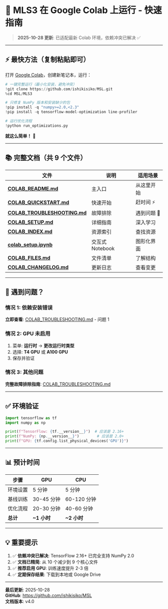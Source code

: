 # 🚀 MLS3 在 Google Colab 上运行 - 快速指南

> **2025-10-28 更新**: 已适配最新 Colab 环境，依赖冲突已解决 ✅

---

## ⚡ 最快方法（复制粘贴即可）

打开 [Google Colab](https://colab.research.google.com)，创建新笔记本，运行：

```python
# 一键完整运行（最小化安装，避免冲突）
!git clone https://github.com/ishikisiko/MSL.git
%cd MSL/MLS3

# 只修复 NumPy 版本和安装缺少的包
!pip install -q "numpy>=2.0,<2.3"
!pip install -q tensorflow-model-optimization line-profiler

# 运行优化流程
!python run_optimizations.py
```

**就这么简单！** 🎉

---

## 📚 完整文档（共 9 个文件）

| 文件 | 说明 | 适用场景 |
|------|------|---------|
| **[COLAB_README.md](COLAB_README.md)** | 主入口 | 从这里开始 |
| **[COLAB_QUICKSTART.md](COLAB_QUICKSTART.md)** | 快速开始 | 赶时间 ⚡ |
| **[COLAB_TROUBLESHOOTING.md](COLAB_TROUBLESHOOTING.md)** | 故障排除 | 遇到问题 🔧 |
| **[COLAB_SETUP.md](COLAB_SETUP.md)** | 详细指南 | 深入学习 |
| **[COLAB_INDEX.md](COLAB_INDEX.md)** | 资源索引 | 查找资源 |
| **[colab_setup.ipynb](colab_setup.ipynb)** | 交互式 Notebook | 图形化界面 |
| **[COLAB_FILES.md](COLAB_FILES.md)** | 文件清单 | 了解结构 |
| **[COLAB_CHANGELOG.md](COLAB_CHANGELOG.md)** | 更新日志 | 查看变更 |

---

## 🔧 遇到问题？

### 情况 1: 依赖安装错误
**立即查看**: [COLAB_TROUBLESHOOTING.md](COLAB_TROUBLESHOOTING.md) - 问题 1

### 情况 2: GPU 未启用
1. 菜单: **运行时** → **更改运行时类型**
2. 选择: **T4 GPU** 或 **A100 GPU**
3. 保存并验证

### 情况 3: 其他问题
**完整故障排除指南**: [COLAB_TROUBLESHOOTING.md](COLAB_TROUBLESHOOTING.md)

---

## ✅ 环境验证

```python
import tensorflow as tf
import numpy as np

print(f"TensorFlow: {tf.__version__}")  # 应该是 2.16+
print(f"NumPy: {np.__version__}")        # 应该是 2.0+
print(f"GPU: {tf.config.list_physical_devices('GPU')}")
```

---

## 📊 预计时间

| 步骤 | GPU | CPU |
|------|-----|-----|
| 环境设置 | 5 分钟 | 5 分钟 |
| 基线训练 | 30-45 分钟 | 60-120 分钟 |
| 优化流程 | 20-30 分钟 | 40-60 分钟 |
| **总计** | **~1 小时** | **~2 小时** |

---

## 💡 重要提示

1. ✅ **依赖冲突已解决**: TensorFlow 2.16+ 已完全支持 NumPy 2.0
2. ✅ **文档已精简**: 从 10 个减少到 9 个核心文件
3. ✅ **推荐启用 GPU**: 训练速度提升 2-3 倍
4. ✅ **定期保存结果**: 下载到本地或 Google Drive

---

**最后更新**: 2025-10-28  
**GitHub**: https://github.com/ishikisiko/MSL  
**文档版本**: v4.0
